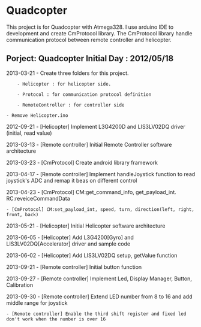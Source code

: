 Quadcopter
==========

This project is for Quadcopter with Atmega328.
I use arduino IDE to development and create CmProtocol library.
The CmProtocol library handle communication protocol between remote controller and helicopter.



Porject: Quadcopter
Initial Day : 2012/05/18
---------------------------
2013-03-21
	- Create three folders for this project.
	
		- Helicopter : for helicopter side.
		
		- Protocol : for communication protocol definition
		
		- RemoteController : for controller side
		
	- Remove Helicopter.ino

2012-09-21
    - [Helicopter] Implement L3G4200D and LIS3LV02DQ driver (initial, read value)
	
2013-03-13
	- [Remote controller] Initial Remote Controller software architecture
	
2013-03-23
	- [CmProtocol] Create android library framework
	
2013-04-17
	- [Remote controller] Implement handleJoystick function to read joystick's ADC and remap it beas on different control
	
2013-04-23
	- [CmProtocol] CM:get_command_info, get_payload_int. RC:reveiceCommandData
	
	- [CmProtocol] CM:set_payload_int, speed, turn, direction(left, right, front, back)
	
2013-05-21
	- [Helicopter] Initial Helicopter software architecture

2013-06-05
	- [Helicopter] Add L3G4200[Gyro] and LIS3LV02DQ[Accelerator] driver and sample code
	
2013-06-02
	- [Helicopter] Add LIS3LV02DQ setup, getValue function

2013-09-21
	- [Remote controller] Initial button function
	
2013-09-27
	- [Remote controller] Implement Led, Display Manager, Button, Calibration
	
2013-09-30
	- [Remote controller] Extend LED number from 8 to 16 and add middle range for joystick
	
	- [Remote controller] Enable the third shift register and fixed led don't work when the number is over 16